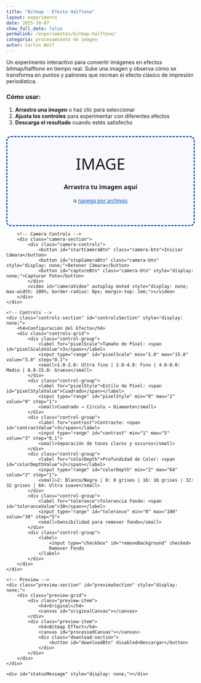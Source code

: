 ```yaml
---
title: "Bitmap - Efecto Halftone"
layout: experimento
date: 2025-10-07
show_full_date: false
permalink: /experimentos/bitmap-halftone/
categoria: procesamiento de imagen
autor: Carlos Wolf
---
```


Un experimento interactivo para convertir imágenes en efectos bitmap/halftone en tiempo real. Sube una imagen y observa cómo se transforma en puntos y patrones que recrean el efecto clásico de impresión periodística.

### Cómo usar:
1. **Arrastra una imagen** o haz clic para seleccionar
2. **Ajusta los controles** para experimentar con diferentes efectos
3. **Descarga el resultado** cuando estés satisfecho

<div id="pixelate-app">
    <!-- Upload Area -->
    <div class="upload-section">
        <div class="upload-area" id="uploadArea">
            <div class="upload-content">
                <div class="upload-icon">IMAGE</div>
                <h3>Arrastra tu imagen aquí</h3>
                <p>o <span class="browse-link">navega por archivos</span></p>
                <input type="file" id="fileInput" accept="image/*" style="display: none;">
            </div>
        </div>
        
        <!-- Camera Controls -->
        <div class="camera-section">
            <div class="camera-controls">
                <button id="startCameraBtn" class="camera-btn">Iniciar Cámara</button>
                <button id="stopCameraBtn" class="camera-btn" style="display: none;">Detener Cámara</button>
                <button id="captureBtn" class="camera-btn" style="display: none;">Capturar Foto</button>
            </div>
            <video id="cameraVideo" autoplay muted style="display: none; max-width: 100%; border-radius: 8px; margin-top: 1em;"></video>
        </div>
    </div>

    <!-- Controls -->
    <div class="controls-section" id="controlsSection" style="display: none;">
        <h4>Configuración del Efecto</h4>
        <div class="controls-grid">
            <div class="control-group">
                <label for="pixelScale">Tamaño de Píxel: <span id="pixelScaleValue">3</span></label>
                <input type="range" id="pixelScale" min="1.0" max="15.0" value="3.0" step="0.1">
                <small>1.0-2.0: Ultra fino | 2.0-4.0: Fino | 4.0-8.0: Medio | 8.0-15.0: Grueso</small>
            </div>
            <div class="control-group">
                <label for="pixelStyle">Estilo de Píxel: <span id="pixelStyleValue">Cuadrado</span></label>
                <input type="range" id="pixelStyle" min="0" max="2" value="0" step="1">
                <small>Cuadrado → Círculo → Diamante</small>
            </div>
            <div class="control-group">
                <label for="contrast">Contraste: <span id="contrastValue">3</span></label>
                <input type="range" id="contrast" min="1" max="5" value="3" step="0.1">
                <small>Separación de tonos claros y oscuros</small>
            </div>
            <div class="control-group">
                <label for="colorDepth">Profundidad de Color: <span id="colorDepthValue">2</span></label>
                <input type="range" id="colorDepth" min="2" max="64" value="2" step="1">
                <small>2: Blanco/Negro | 8: 8 grises | 16: 16 grises | 32: 32 grises | 64: Ultra suave</small>
            </div>
            <div class="control-group">
                <label for="tolerance">Tolerancia Fondo: <span id="toleranceValue">30</span></label>
                <input type="range" id="tolerance" min="0" max="100" value="30" step="5">
                <small>Sensibilidad para remover fondo</small>
            </div>
            <div class="control-group">
                <label>
                    <input type="checkbox" id="removeBackground" checked>
                    Remover Fondo
                </label>
            </div>
        </div>
    </div>

    <!-- Preview -->
    <div class="preview-section" id="previewSection" style="display: none;">
        <div class="preview-grid">
            <div class="preview-item">
                <h4>Original</h4>
                <canvas id="originalCanvas"></canvas>
            </div>
            <div class="preview-item">
                <h4>Bitmap Effect</h4>
                <canvas id="processedCanvas"></canvas>
                <div class="download-section">
                    <button id="downloadBtn" disabled>Descargar</button>
                </div>
            </div>
        </div>
    </div>

    <div id="statusMessage" style="display: none;"></div>
</div>

<style>
#pixelate-app {
    max-width: 100%;
    margin: 2em 0;
    font-family: 'Segoe UI', Tahoma, Geneva, Verdana, sans-serif;
}

.upload-area {
    border: 3px dashed #0056b3;
    border-radius: 12px;
    padding: 3em 2em;
    text-align: center;
    background: #f8f9ff;
    transition: all 0.3s ease;
    cursor: pointer;
    margin: 1em 0;
}

.upload-area:hover, .upload-area.dragover {
    border-color: #ff6b6b;
    background: #fff5f5;
}

.upload-icon {
    font-size: 3em;
    margin-bottom: 0.5em;
}

.browse-link {
    color: #0056b3;
    cursor: pointer;
    text-decoration: underline;
}

.camera-section {
    margin-top: 1em;
    text-align: center;
}

.camera-controls {
    display: flex;
    gap: 1em;
    justify-content: center;
    flex-wrap: wrap;
}

.camera-btn {
    background: #28a745;
    color: white;
    border: none;
    padding: 10px 20px;
    border-radius: 6px;
    cursor: pointer;
    font-size: 1em;
    transition: background 0.3s ease;
}

.camera-btn:hover {
    background: #218838;
}

.camera-btn:disabled {
    background: #6c757d;
    cursor: not-allowed;
}

#cameraVideo {
    border: 2px solid #0056b3;
    box-shadow: 0 2px 8px rgba(0,0,0,0.1);
}

.controls-section {
    background: #f8f9ff;
    padding: 1.5em;
    border-radius: 12px;
    margin: 1em 0;
}

.controls-grid {
    display: grid;
    grid-template-columns: repeat(auto-fit, minmax(200px, 1fr));
    gap: 1em;
    margin: 1em 0;
}

.control-group label {
    display: block;
    margin-bottom: 0.5em;
    font-weight: 600;
}

.control-group input[type="range"] {
    width: 100%;
    margin-bottom: 0.5em;
}

.preview-section {
    margin: 2em 0;
}

.preview-grid {
    display: grid;
    grid-template-columns: 1fr 1fr;
    gap: 2em;
    margin: 1em 0;
}

@media (max-width: 768px) {
    .preview-grid {
        grid-template-columns: 1fr;
    }
}

.preview-item {
    text-align: center;
}

.preview-item h4 {
    margin-bottom: 1em;
    color: #0056b3;
}

.preview-item canvas {
    max-width: 100%;
    border: 1px solid #ddd;
    border-radius: 8px;
    box-shadow: 0 2px 8px rgba(0,0,0,0.1);
}

.download-section {
    margin-top: 1em;
}

#downloadBtn {
    background: #0056b3;
    color: white;
    border: none;
    padding: 10px 20px;
    border-radius: 6px;
    cursor: pointer;
    font-size: 1em;
}

#downloadBtn:hover:not(:disabled) {
    background: #004494;
}

#downloadBtn:disabled {
    background: #ccc;
    cursor: not-allowed;
}

#statusMessage {
    padding: 1em;
    border-radius: 6px;
    margin: 1em 0;
    text-align: center;
}

#statusMessage.success {
    background: #d4edda;
    color: #155724;
    border: 1px solid #c3e6cb;
}

#statusMessage.error {
    background: #f8d7da;
    color: #721c24;
    border: 1px solid #f5c6cb;
}
</style>

<script>
class BitmapProcessor {
    constructor() {
        this.currentImageData = null;
        this.initializeElements();
        this.bindEvents();
    }

    initializeElements() {
        this.uploadArea = document.getElementById('uploadArea');
        this.fileInput = document.getElementById('fileInput');
        this.controlsSection = document.getElementById('controlsSection');
        this.previewSection = document.getElementById('previewSection');
        this.originalCanvas = document.getElementById('originalCanvas');
        this.processedCanvas = document.getElementById('processedCanvas');
        // Canvas oculto para descarga de alta calidad
        this.downloadCanvas = document.createElement('canvas');
        this.downloadCanvas.style.display = 'none';
        document.body.appendChild(this.downloadCanvas);
        
        this.pixelScale = document.getElementById('pixelScale');
        this.pixelScaleValue = document.getElementById('pixelScaleValue');
        this.pixelStyle = document.getElementById('pixelStyle');
        this.pixelStyleValue = document.getElementById('pixelStyleValue');
        this.contrast = document.getElementById('contrast');
        this.contrastValue = document.getElementById('contrastValue');
        this.colorDepth = document.getElementById('colorDepth');
        this.colorDepthValue = document.getElementById('colorDepthValue');
        this.tolerance = document.getElementById('tolerance');
        this.toleranceValue = document.getElementById('toleranceValue');
        this.removeBackground = document.getElementById('removeBackground');
        this.downloadBtn = document.getElementById('downloadBtn');
        this.statusMessage = document.getElementById('statusMessage');
        
        // Camera elements
        this.cameraVideo = document.getElementById('cameraVideo');
        this.startCameraBtn = document.getElementById('startCameraBtn');
        this.stopCameraBtn = document.getElementById('stopCameraBtn');
        this.captureBtn = document.getElementById('captureBtn');
        this.cameraStream = null;
        this.isLiveMode = false;
    }

    bindEvents() {
        this.uploadArea.addEventListener('click', () => this.fileInput.click());
        this.uploadArea.addEventListener('dragover', (e) => this.handleDragOver(e));
        this.uploadArea.addEventListener('dragleave', (e) => this.handleDragLeave(e));
        this.uploadArea.addEventListener('drop', (e) => this.handleDrop(e));
        this.fileInput.addEventListener('change', (e) => this.handleFileSelect(e));
        
        this.pixelScale.addEventListener('input', () => this.updateControls());
        this.pixelStyle.addEventListener('input', () => this.updateControls());
        this.contrast.addEventListener('input', () => this.updateControls());
        this.colorDepth.addEventListener('input', () => this.updateControls());
        this.tolerance.addEventListener('input', () => this.updateControls());
        this.pixelScale.addEventListener('change', () => this.processImage());
        this.pixelStyle.addEventListener('change', () => this.processImage());
        this.contrast.addEventListener('change', () => this.processImage());
        this.colorDepth.addEventListener('change', () => this.processImage());
        this.tolerance.addEventListener('change', () => this.processImage());
        this.removeBackground.addEventListener('change', () => this.processImage());
        
        this.downloadBtn.addEventListener('click', () => this.downloadImage());
        
        // Camera events
        this.startCameraBtn.addEventListener('click', () => this.startCamera());
        this.stopCameraBtn.addEventListener('click', () => this.stopCamera());
        this.captureBtn.addEventListener('click', () => this.captureFrame());
        
        document.querySelector('.browse-link').addEventListener('click', () => this.fileInput.click());
    }

    updateControls() {
        this.pixelScaleValue.textContent = parseFloat(this.pixelScale.value).toFixed(1);
        const styleLabels = ['Cuadrado', 'Círculo', 'Diamante'];
        this.pixelStyleValue.textContent = styleLabels[this.pixelStyle.value];
        this.contrastValue.textContent = this.contrast.value;
        this.colorDepthValue.textContent = this.colorDepth.value;
        this.toleranceValue.textContent = this.tolerance.value;
    }

    handleDragOver(e) {
        e.preventDefault();
        this.uploadArea.classList.add('dragover');
    }

    handleDragLeave(e) {
        e.preventDefault();
        this.uploadArea.classList.remove('dragover');
    }

    handleDrop(e) {
        e.preventDefault();
        this.uploadArea.classList.remove('dragover');
        const files = e.dataTransfer.files;
        if (files.length > 0) {
            this.loadImage(files[0]);
        }
    }

    handleFileSelect(e) {
        const file = e.target.files[0];
        if (file) {
            this.loadImage(file);
        }
    }

    loadImage(file) {
        if (!file.type.startsWith('image/')) {
            this.showStatus('Por favor selecciona un archivo de imagen válido', 'error');
            return;
        }

        const reader = new FileReader();
        reader.onload = (e) => {
            const img = new Image();
            img.onload = () => {
                this.displayOriginalImage(img);
                this.controlsSection.style.display = 'block';
                this.previewSection.style.display = 'block';
                setTimeout(() => this.processImage(), 100);
            };
            img.src = e.target.result;
        };
        reader.readAsDataURL(file);
    }

    displayOriginalImage(img) {
        const canvas = this.originalCanvas;
        const ctx = canvas.getContext('2d');
        
        // Use original image dimensions without resizing
        const { width, height } = img;
        
        canvas.width = width;
        canvas.height = height;
        ctx.drawImage(img, 0, 0, width, height);
        
        this.currentImageData = ctx.getImageData(0, 0, width, height);
    }

    processImage() {
        if (!this.currentImageData) return;

        // Procesar preview comprimido para eficiencia
        this.processPreview();
        
        // Procesar versión completa para descarga
        this.processFullQuality();
        
        this.downloadBtn.disabled = false;
        this.showStatus('Imagen procesada exitosamente', 'success');
    }
    
    processPreview() {
        const canvas = this.processedCanvas;
        const ctx = canvas.getContext('2d');
        
        // Comprimir preview para eficiencia (máximo 400px)
        const maxPreviewSize = 400;
        let { width, height } = this.currentImageData;
        
        if (width > height) {
            if (width > maxPreviewSize) {
                height = (height * maxPreviewSize) / width;
                width = maxPreviewSize;
            }
        } else {
            if (height > maxPreviewSize) {
                width = (width * maxPreviewSize) / height;
                height = maxPreviewSize;
            }
        }
        
        canvas.width = width;
        canvas.height = height;
        
        // Crear nueva ImageData redimensionada
        const tempCanvas = document.createElement('canvas');
        const tempCtx = tempCanvas.getContext('2d');
        tempCanvas.width = this.currentImageData.width;
        tempCanvas.height = this.currentImageData.height;
        tempCtx.putImageData(this.currentImageData, 0, 0);
        
        // Redimensionar para preview
        ctx.drawImage(tempCanvas, 0, 0, width, height);
        const previewImageData = ctx.getImageData(0, 0, width, height);
        
        // Aplicar efecto bitmap al preview
        this.applyBitmapEffect(previewImageData);
        ctx.putImageData(previewImageData, 0, 0);
    }
    
    processFullQuality() {
        const canvas = this.downloadCanvas;
        const ctx = canvas.getContext('2d');
        
        // Usar dimensiones originales completas para descarga
        canvas.width = this.currentImageData.width;
        canvas.height = this.currentImageData.height;

        const imageData = new ImageData(
            new Uint8ClampedArray(this.currentImageData.data),
            this.currentImageData.width,
            this.currentImageData.height
        );

        // Aplicar efecto bitmap a resolución completa
        this.applyBitmapEffect(imageData);
        ctx.putImageData(imageData, 0, 0);
    }

    applyBitmapEffect(imageData) {
        const data = imageData.data;
        const width = imageData.width;
        const height = imageData.height;
        const pixelScale = Math.max(1, parseFloat(this.pixelScale.value));
        const pixelStyle = parseInt(this.pixelStyle.value); // 0=cuadrado, 1=círculo, 2=diamante
        const contrastFactor = parseFloat(this.contrast.value);
        const colorDepth = parseInt(this.colorDepth.value);
        const tolerance = parseInt(this.tolerance.value);
        const removeBackground = this.removeBackground.checked;

        // Crear canvas temporal para procesar con mayor calidad
        const canvas = document.createElement('canvas');
        const ctx = canvas.getContext('2d');
        canvas.width = width;
        canvas.height = height;
        
        // Configurar para máxima calidad
        ctx.imageSmoothingEnabled = true;
        ctx.imageSmoothingQuality = 'high';
        
        // Copiar imageData al canvas
        ctx.putImageData(imageData, 0, 0);
        
        if (removeBackground) {
            // Implementar detección de color de fondo como en PIL
            // Contar frecuencia de colores (implementación de Counter de Python)
            const colorMap = new Map();
            
            // Muestrear todos los píxeles para encontrar el color más común
            for (let i = 0; i < data.length; i += 4) {
                const r = data[i];
                const g = data[i + 1];
                const b = data[i + 2];
                const key = `${r},${g},${b}`;
                colorMap.set(key, (colorMap.get(key) || 0) + 1);
            }
            
            // Encontrar el color más común (background)
            let maxCount = 0;
            let bgColor = [255, 255, 255];
            for (const [colorKey, count] of colorMap) {
                if (count > maxCount) {
                    maxCount = count;
                    bgColor = colorKey.split(',').map(Number);
                }
            }
            
            // Remover fondo con tolerancia como en PIL
            for (let i = 0; i < data.length; i += 4) {
                const rDiff = Math.abs(data[i] - bgColor[0]);
                const gDiff = Math.abs(data[i + 1] - bgColor[1]);
                const bDiff = Math.abs(data[i + 2] - bgColor[2]);
                
                if (rDiff < tolerance && gDiff < tolerance && bDiff < tolerance) {
                    data[i + 3] = 0; // Hacer transparente
                }
            }
            
            // Aplicar fondo negro como en PIL: alpha_composite con fondo negro
            ctx.fillStyle = 'rgba(0, 0, 0, 0.98)'; // equivalente a (0, 0, 0, 250)
            ctx.fillRect(0, 0, width, height);
            ctx.globalCompositeOperation = 'source-over';
            ctx.putImageData(imageData, 0, 0);
        }
        
        // Convertir a escala de grises usando conversión de luminancia (como PIL)
        const grayData = ctx.getImageData(0, 0, width, height);
        const grayPixels = grayData.data;
        
        for (let i = 0; i < grayPixels.length; i += 4) {
            // Usar la misma conversión de luminancia que PIL
            const gray = Math.round(0.299 * grayPixels[i] + 0.587 * grayPixels[i + 1] + 0.114 * grayPixels[i + 2]);
            const contrasted = Math.min(255, Math.max(0, (gray - 128) * contrastFactor + 128));
            
            // Aplicar cuantización de color basada en colorDepth
            const quantized = this.quantizeColor(contrasted, colorDepth);
            
            grayPixels[i] = quantized;
            grayPixels[i + 1] = quantized;
            grayPixels[i + 2] = quantized;
        }
        
        ctx.putImageData(grayData, 0, 0);
        
        // Implementar el algoritmo PIL: resize -> convert("1") -> resize
        // Paso 1: Redimensionar hacia abajo (equivalente a PIL resize con BILINEAR)
        const smallWidth = Math.max(1, Math.floor(width / pixelScale));
        const smallHeight = Math.max(1, Math.floor(height / pixelScale));
        
        const smallCanvas = document.createElement('canvas');
        const smallCtx = smallCanvas.getContext('2d');
        smallCanvas.width = smallWidth;
        smallCanvas.height = smallHeight;
        
        // Usar interpolación bilinear (equivalente a PIL BILINEAR)
        smallCtx.imageSmoothingEnabled = true;
        smallCtx.imageSmoothingQuality = 'high';
        smallCtx.drawImage(canvas, 0, 0, smallWidth, smallHeight);
        
        // Paso 2: Para píxeles personalizados, preservar valores de gris
        // Para píxeles cuadrados, usar conversion a 1-bit tradicional
        if (pixelStyle === 0) {
            // Convertir a 1-bit (equivalente a PIL convert("1")) solo para cuadrados
            const smallImageData = smallCtx.getImageData(0, 0, smallWidth, smallHeight);
            const smallPixels = smallImageData.data;
            
            // Aplicar threshold simple como PIL convert("1")
            for (let i = 0; i < smallPixels.length; i += 4) {
                const gray = smallPixels[i]; // Ya está en escala de grises
                const binary = gray > 128 ? 255 : 0;
                smallPixels[i] = binary;
                smallPixels[i + 1] = binary;
                smallPixels[i + 2] = binary;
            }
            
            smallCtx.putImageData(smallImageData, 0, 0);
        }
        // Para círculos y diamantes, mantener los valores de gris originales
        
        // Paso 3: Redimensionar de vuelta (equivalente a PIL resize con NEAREST)
        ctx.imageSmoothingEnabled = false; // NEAREST interpolation
        ctx.clearRect(0, 0, width, height);
        
        // Si no son píxeles cuadrados, usar renderizado personalizado con valores de gris
        if (pixelStyle !== 0) {
            this.renderCustomPixels(ctx, smallCanvas, width, height, pixelScale, pixelStyle);
        } else {
            ctx.drawImage(smallCanvas, 0, 0, width, height);
        }
        
        // Copiar resultado final a imageData
        const finalData = ctx.getImageData(0, 0, width, height);
        for (let i = 0; i < data.length; i += 4) {
            data[i] = finalData.data[i];
            data[i + 1] = finalData.data[i + 1];
            data[i + 2] = finalData.data[i + 2];
            data[i + 3] = 255; // Alpha completo
        }
    }

    quantizeColor(value, levels) {
        // Cuantizar el valor de gris a un número específico de niveles
        // Usar una distribución más suave para niveles altos
        if (levels >= 32) {
            // Para niveles altos, usar cuantización más suave
            const step = 255 / (levels - 1);
            const quantized = Math.round(value / step) * step;
            return Math.min(255, Math.max(0, quantized));
        } else {
            // Para niveles bajos, usar cuantización más agresiva
            const step = 256 / levels;
            const quantized = Math.floor(value / step) * step + (step / 2);
            return Math.min(255, Math.max(0, quantized));
        }
    }

    renderCustomPixels(ctx, sourceCanvas, width, height, pixelScale, pixelStyle) {
        // Configurar fondo blanco
        ctx.fillStyle = 'white';
        ctx.fillRect(0, 0, width, height);
        
        // Mejorar calidad de renderizado para alta profundidad de color
        const colorDepth = parseInt(this.colorDepth.value);
        if (colorDepth >= 16) {
            ctx.imageSmoothingEnabled = true;
            ctx.imageSmoothingQuality = 'high';
        }
        
        // Obtener datos de la imagen procesada
        const sourceCtx = sourceCanvas.getContext('2d');
        const sourceData = sourceCtx.getImageData(0, 0, sourceCanvas.width, sourceCanvas.height);
        const pixels = sourceData.data;
        
        // Calcular la proporción entre la imagen original y la procesada
        const scaleX = width / sourceCanvas.width;
        const scaleY = height / sourceCanvas.height;
        
        // Tamaño máximo del pixel en la imagen final
        const maxPixelSize = Math.max(1, pixelScale * 0.9);
        
        // Recorrer cada pixel de la imagen procesada
        for (let y = 0; y < sourceCanvas.height; y++) {
            for (let x = 0; x < sourceCanvas.width; x++) {
                const index = (y * sourceCanvas.width + x) * 4;
                const brightness = pixels[index]; // Canal rojo (escala de grises)
                
                // Calcular el tamaño del punto basado en la intensidad del gris
                // brightness 0 (negro) = punto máximo
                // brightness 255 (blanco) = sin punto
                const intensity = 1.0 - (brightness / 255.0); // Invertir: más oscuro = más intenso
                const pointSize = intensity * maxPixelSize;
                
                // Solo dibujar si hay suficiente intensidad (evitar puntos microscópicos)
                if (pointSize > 0.1) {
                    const centerX = (x + 0.5) * scaleX;
                    const centerY = (y + 0.5) * scaleY;
                    
                    // Usar diferentes tonos de gris para diferentes niveles con interpolación suave
                    const colorDepth = parseInt(this.colorDepth.value);
                    let grayValue;
                    
                    if (colorDepth >= 32) {
                        // Para alta profundidad, usar valores más suaves
                        grayValue = Math.floor(brightness * 0.95 + 12); // Evitar extremos puros
                    } else {
                        // Para baja profundidad, usar cuantización más marcada
                        grayValue = Math.floor(brightness);
                    }
                    
                    grayValue = Math.min(255, Math.max(0, grayValue));
                    ctx.fillStyle = `rgb(${grayValue}, ${grayValue}, ${grayValue})`;
                    
                    if (pixelStyle === 1) {
                        // Círculo con tamaño variable y color variable
                        ctx.beginPath();
                        ctx.arc(centerX, centerY, pointSize / 2, 0, 2 * Math.PI);
                        ctx.fill();
                    } else if (pixelStyle === 2) {
                        // Diamante con tamaño variable y color variable
                        const halfSize = pointSize / 2;
                        ctx.beginPath();
                        ctx.moveTo(centerX, centerY - halfSize);
                        ctx.lineTo(centerX + halfSize, centerY);
                        ctx.lineTo(centerX, centerY + halfSize);
                        ctx.lineTo(centerX - halfSize, centerY);
                        ctx.closePath();
                        ctx.fill();
                    }
                }
            }
        }
    }

    downloadImage() {
        const link = document.createElement('a');
        link.download = 'bitmap-effect.png';
        // Usar máxima calidad PNG sin compresión desde el canvas completo
        link.href = this.downloadCanvas.toDataURL('image/png', 1.0);
        link.click();
    }

    showStatus(message, type) {
        this.statusMessage.textContent = message;
        this.statusMessage.className = type;
        this.statusMessage.style.display = 'block';
        
        if (type === 'success') {
            setTimeout(() => {
                this.statusMessage.style.display = 'none';
            }, 3000);
        }
    }

    async startCamera() {
        try {
            this.cameraStream = await navigator.mediaDevices.getUserMedia({ 
                video: { width: 640, height: 480 } 
            });
            
            this.cameraVideo.srcObject = this.cameraStream;
            this.cameraVideo.style.display = 'block';
            
            this.startCameraBtn.style.display = 'none';
            this.stopCameraBtn.style.display = 'inline-block';
            this.captureBtn.style.display = 'inline-block';
            
            this.isLiveMode = true;
            
            // Start live processing
            this.cameraVideo.addEventListener('loadedmetadata', () => {
                this.startLiveProcessing();
            });
            
            this.showStatus('Cámara iniciada exitosamente', 'success');
        } catch (error) {
            this.showStatus('Error al acceder a la cámara: ' + error.message, 'error');
            console.error('Camera error:', error);
        }
    }

    stopCamera() {
        if (this.cameraStream) {
            this.cameraStream.getTracks().forEach(track => track.stop());
            this.cameraStream = null;
        }
        
        this.cameraVideo.style.display = 'none';
        this.startCameraBtn.style.display = 'inline-block';
        this.stopCameraBtn.style.display = 'none';
        this.captureBtn.style.display = 'none';
        
        this.isLiveMode = false;
        
        if (this.liveProcessingInterval) {
            clearInterval(this.liveProcessingInterval);
        }
        
        this.showStatus('Cámara detenida', 'success');
    }

    captureFrame() {
        if (!this.cameraVideo.videoWidth) return;
        
        const canvas = document.createElement('canvas');
        const ctx = canvas.getContext('2d');
        
        canvas.width = this.cameraVideo.videoWidth;
        canvas.height = this.cameraVideo.videoHeight;
        
        ctx.drawImage(this.cameraVideo, 0, 0);
        
        // Convert to image and process
        const imageData = ctx.getImageData(0, 0, canvas.width, canvas.height);
        this.currentImageData = imageData;
        
        // Display captured frame in original canvas
        this.originalCanvas.width = canvas.width;
        this.originalCanvas.height = canvas.height;
        const originalCtx = this.originalCanvas.getContext('2d');
        originalCtx.putImageData(imageData, 0, 0);
        
        this.controlsSection.style.display = 'block';
        this.previewSection.style.display = 'block';
        
        this.processImage();
        this.showStatus('Foto capturada y procesada', 'success');
    }

    startLiveProcessing() {
        this.controlsSection.style.display = 'block';
        this.previewSection.style.display = 'block';
        
        // Process every 100ms for smooth live effect
        this.liveProcessingInterval = setInterval(() => {
            if (this.isLiveMode && this.cameraVideo.videoWidth > 0) {
                this.processLiveFrame();
            }
        }, 100);
    }

    processLiveFrame() {
        const canvas = document.createElement('canvas');
        const ctx = canvas.getContext('2d');
        
        canvas.width = this.cameraVideo.videoWidth;
        canvas.height = this.cameraVideo.videoHeight;
        
        ctx.drawImage(this.cameraVideo, 0, 0);
        
        // Get current frame
        const imageData = ctx.getImageData(0, 0, canvas.width, canvas.height);
        
        // Display original frame
        this.originalCanvas.width = canvas.width;
        this.originalCanvas.height = canvas.height;
        const originalCtx = this.originalCanvas.getContext('2d');
        originalCtx.putImageData(imageData, 0, 0);
        
        // Process for preview only (live mode)
        this.processLivePreview(imageData);
    }

    processLivePreview(imageData) {
        const canvas = this.processedCanvas;
        const ctx = canvas.getContext('2d');
        
        // Compress for live processing efficiency
        const maxPreviewSize = 320; // Smaller for live mode
        let { width, height } = imageData;
        
        if (width > height) {
            if (width > maxPreviewSize) {
                height = (height * maxPreviewSize) / width;
                width = maxPreviewSize;
            }
        } else {
            if (height > maxPreviewSize) {
                width = (width * maxPreviewSize) / height;
                height = maxPreviewSize;
            }
        }
        
        canvas.width = width;
        canvas.height = height;
        
        // Create resized image data
        const tempCanvas = document.createElement('canvas');
        const tempCtx = tempCanvas.getContext('2d');
        tempCanvas.width = imageData.width;
        tempCanvas.height = imageData.height;
        tempCtx.putImageData(imageData, 0, 0);
        
        // Resize for live preview
        ctx.drawImage(tempCanvas, 0, 0, width, height);
        const previewImageData = ctx.getImageData(0, 0, width, height);
        
        // Apply bitmap effect
        this.applyBitmapEffect(previewImageData);
        ctx.putImageData(previewImageData, 0, 0);
    }
}

// Initialize when DOM is loaded
document.addEventListener('DOMContentLoaded', () => {
    new BitmapProcessor();
});
</script>